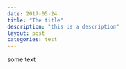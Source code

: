 ```yaml
---
date: 2017-05-24
title: "The title"
description: "this is a description"
layout: post
categories: test
---
```


some text
